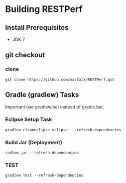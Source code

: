 Building RESTPerf
========================

Install Prerequisites
---------------------

* JDK 7


git checkout
------------
### clone

`git clone https://github.com/mastalx/RESTPerf.git`


Gradle (gradlew) Tasks
---------------------

Important use gradlew.bat instead of gradle.bat.

### Eclipse Setup Task

`gradlew cleaneclipse eclipse  --refresh-dependencies`

### Build Jar (Deployment)

`radlew jar --refresh-dependencies`


### TEST

`gradlew test --refresh-dependencies`

